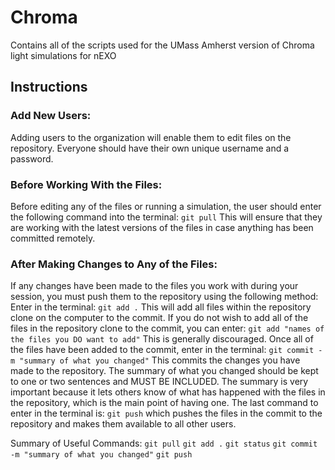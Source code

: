 # Chroma
Contains all of the scripts used for the UMass Amherst version of Chroma light simulations for nEXO

## Instructions
### Add New Users:
Adding users to the organization will enable them to edit files on the repository. Everyone should have their own unique username and a password.

### Before Working With the Files:
Before editing any of the files or running a simulation, the user should enter the following command into the terminal:
`git pull`
This will ensure that they are working with the latest versions of the files in case anything has been committed remotely.

### After Making Changes to Any of the Files:
If any changes have been made to the files you work with during your session, you must push them to the repository using the following method:
Enter in the terminal:
`git add .`
This will add all files within the repository clone on the computer to the commit. If you do not wish to add all of the files in the repository clone to the commit, you can enter:
`git add "names of the files you DO want to add"`
This is generally discouraged.
Once all of the files have been added to the commit, enter in the terminal:
`git commit -m "summary of what you changed"`
This commits the changes you have made to the repository. The summary of what you changed should be kept to one or two sentences and MUST BE INCLUDED. The summary is very important because it lets others know of what has happened with the files in the repository, which is the main point of having one.
The last command to enter in the terminal is:
`git push`
which pushes the files in the commit to the repository and makes them available to all other users.

Summary of Useful Commands:
`git pull`
`git add .`
`git status`
`git commit -m "summary of what you changed"`
`git push`


